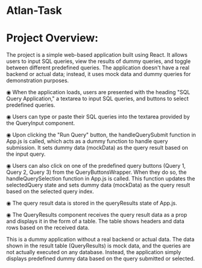 # Atlan-Task

# Project Overview:
The project is a simple web-based application built using React. It allows users to input SQL queries, view the results of dummy queries, and toggle between different predefined queries. The application doesn't have a real backend or actual data; instead, it uses mock data and dummy queries for demonstration purposes.

◉ When the application loads, users are presented with the heading "SQL Query Application," a textarea to input SQL queries, and buttons to select predefined queries.

◉ Users can type or paste their SQL queries into the textarea provided by the QueryInput component.

◉ Upon clicking the "Run Query" button, the handleQuerySubmit function in App.js is called, which acts as a dummy function to handle query submission. It sets dummy data (mockData) as the query result based on the input query. 

◉ Users can also click on one of the predefined query buttons (Query 1, Query 2, Query 3) from the QueryButtonsWrapper. When they do so, the handleQuerySelection function in App.js is called. This function updates the selectedQuery state and sets dummy data (mockData) as the query result based on the selected query index.

◉ The query result data is stored in the queryResults state of App.js.

◉ The QueryResults component receives the query result data as a prop and displays it in the form of a table. The table shows headers and data rows based on the received data.

This is a dummy application without a real backend or actual data. The data shown in the result table (QueryResults) is mock data, and the queries are not actually executed on any database. Instead, the application simply displays predefined dummy data based on the query submitted or selected.




